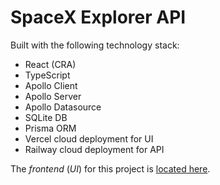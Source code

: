 # SpaceX Explorer API

Built with the following technology stack:

-   React (CRA)
-   TypeScript
-   Apollo Client
-   Apollo Server
-   Apollo Datasource
-   SQLite DB
-   Prisma ORM
-   Vercel cloud deployment for UI
-   Railway cloud deployment for API

The _frontend_ (_UI_) for this project is [located here](https://github.com/dvakatsiienko/space-explorer-ui).
